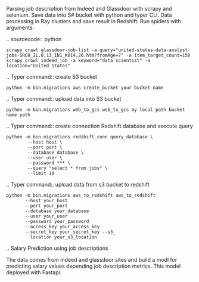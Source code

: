 Parsing job description from Indeed and Glassdoor with scrapy and selenium. Save data into S# bucket with python and typer CLI. Data processing in Ray clusters and save result in Redshift.
Run spiders with arguments:

.. sourcecode:: python

    scrapy crawl glassdoor-job-list -a query="united-states-data-analyst-jobs-SRCH_IL.0,13_IN1_KO14,26.htm?fromAge=7" -a item_target_count=150
    scrapy crawl indeed_job -a keyword="data scientist" -a location="United States"

.. Typer command:: create S3 bucket

    python -m bin.migrations aws create_bucket your bucket name

.. Typer command:: upload data into S3 bucket

    python -m bin.migrations web_to_gcs web_to_gcs my local path bucket name path

.. Typer command:: create connection Redshift database and execute query

    python -m bin.migrations redshift_conn query_database \
            --host host \
            --port port \
            --database database \
            --user user \
            --password *** \
            --query "select * from jobs" \
            --limit 10

.. Typer command:: upload data from s3 bucket to redshift

    python -m bin.migrations aws_to_redshift aws_to_redshift
           --host your_host
           --port your_port
           --database your_database
           --user your_user 
           --password your_password
           --access_key your_access_key 
           --secret_key your_secret_key --s3_
             location your_s3_location

.. Salary Prediction using job descriptions

The data comes from indeed and glassdoor sites and build a modl for predicting salary values depending job description metrics. This model deployed with Fastapi.



    
